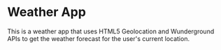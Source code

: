 # Weather App

This is a weather app that uses HTML5 Geolocation and Wunderground APIs to get the weather forecast for the user's current location.